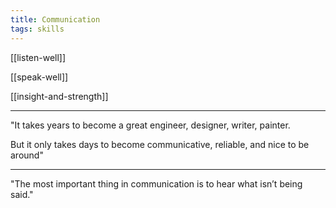 ```yaml
---
title: Communication 
tags: skills
---
```



[[listen-well]]

[[speak-well]]

[[insight-and-strength]]

---

"It takes years to become a great engineer, designer, writer, painter.

But it only takes days to become communicative, reliable, and nice to be around"

---

"The most important thing in communication is to hear what isn’t being said."

